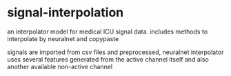 # signal-interpolation

an interpolator model for medical ICU signal data.
includes methods to interpolate by neuralnet and copypaste

signals are imported from csv files and preprocessed, neuralnet interpolator uses several features generated 
from the active channel itself and also another available non-active channel 
